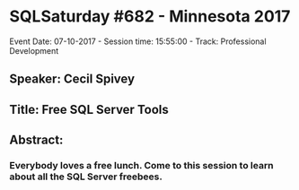 # SQLSaturday #682 - Minnesota 2017
Event Date: 07-10-2017 - Session time: 15:55:00 - Track: Professional Development
## Speaker: Cecil Spivey
## Title: Free SQL Server Tools
## Abstract:
### Everybody loves a free lunch. Come to this session to learn about all the SQL Server freebees.

